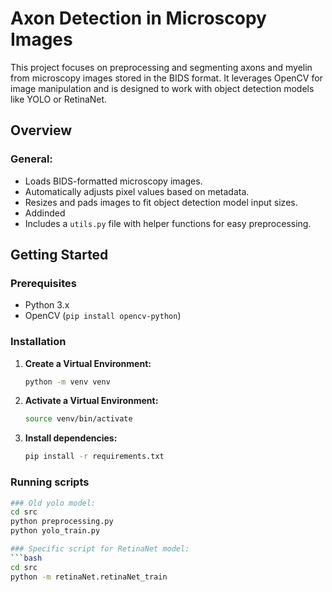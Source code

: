 # Axon Detection in Microscopy Images

This project focuses on preprocessing and segmenting axons and myelin from microscopy images stored in the BIDS format. It leverages OpenCV for image manipulation and is designed to work with object detection models like YOLO or RetinaNet.

## Overview
### General:
* Loads BIDS-formatted microscopy images.
* Automatically adjusts pixel values based on metadata.
* Resizes and pads images to fit object detection model input sizes.
* Addinded
* Includes a `utils.py` file with helper functions for easy preprocessing.


## Getting Started

### Prerequisites

* Python 3.x
* OpenCV (`pip install opencv-python`)

### Installation

1. **Create a Virtual Environment:**

   ```bash
   python -m venv venv
   
2. **Activate a Virtual Environment:**

   ```bash
   source venv/bin/activate
   
3. **Install dependencies:**
   ```bash
   pip install -r requirements.txt

### Running scripts
   ```bash
### Old yolo model:
   cd src
   python preprocessing.py
   python yolo_train.py

### Specific script for RetinaNet model:
   ```bash
   cd src
   python -m retinaNet.retinaNet_train
